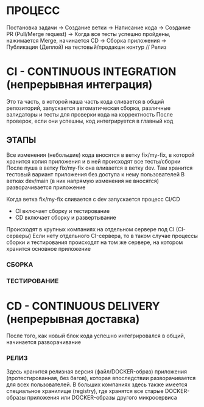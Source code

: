 # ПРОЦЕСС

Постановка задачи → Создание ветки → Написание кода → Создание PR (Pull/Merge request) → Когда все тесты успешно пройдены, нажимается Merge, начинается CD 
→ Сборка приложения → Публикация (Деплой) на тестовый/продакшн контур // Релиз

# CI - CONTINUOUS INTEGRATION (непрерывная интеграция)

Это та часть, в которой наша часть кода сливается в общий репозиторий, запускается автоматическая сборка, различные валидаторы и тесты для проверки кода на корректность
После проверок, если они успешны, код интегрируется в главный код

## ЭТАПЫ
Все изменения (небольшие) кода вносятся в ветку fix/my-fix, в которой хранится копия приложения и в ней происходят все тесты/сборки
После пуша в ветку fix/my-fix она вливается в ветку dev. Там хранится тестовый вариант приложения без доступа к нему пользователей
В ветках dev/main (в них напрямую изменения не вносятся) разворачивается приложение 

Когда ветка fix/my-fix сливается с dev запускается процесс CI/CD
- CI включает сборку и тестирование
- CD включает сборку и развертывание



Происходят в крупных компаниях на отдельном сервере под CI (CI-серверы)
Если нету отдельного CI-сервера, то в таком случае процессы сборки и тестирования происходят на том же сервере, на котором хранится основное приложение

### СБОРКА

### ТЕСТИРОВАНИЕ

# CD - CONTINUOUS DELIVERY (непрерывная доставка)

После того, как новый блок кода успешно интегрировался в общий, начинается разворачивание 

### РЕЛИЗ
Здесь хранится релизная версия (файл/DOCKER-образ) приложения (протестированная, без багов), которая впоследствии разворачивается для всех пользователей. 
В больших компаниях здесь также имеется специальное хранилище (registry), где хранятся все старые DOCKER-образы приложения или DOCKER-образы другого микросервиса
